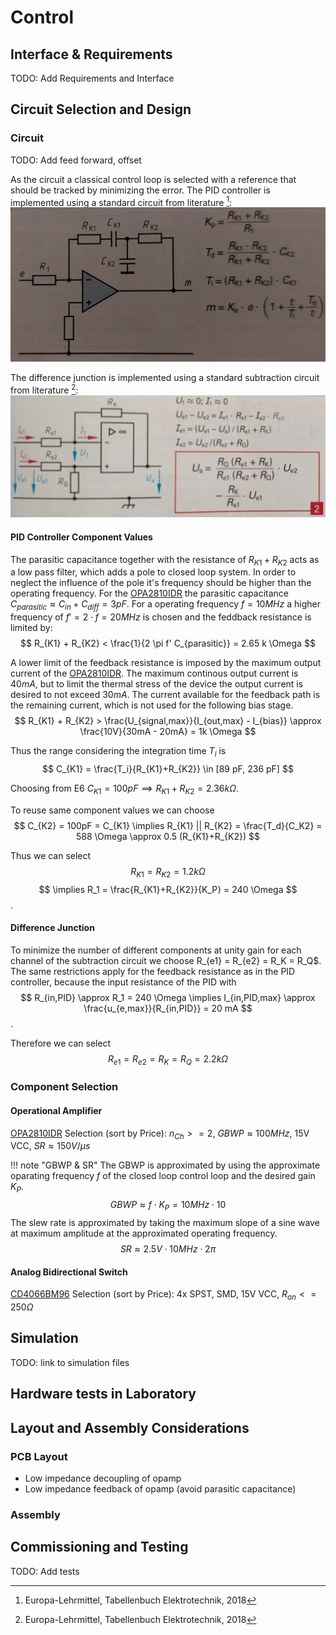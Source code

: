 Control
=======

Interface & Requirements
------------------------

TODO: Add Requirements and Interface

Circuit Selection and Design
----------------------------

### Circuit

TODO: Add feed forward, offset

As the circuit a classical control loop is selected with a reference that should
be tracked by minimizing the error.
The PID controller is implemented using a standard circuit from literature [^TB]:
![PID Controller Circuit](./pid_circuit.png)

The difference junction is implemented using a standard subtraction circuit from literature [^TB]:
![Subtraction Circuit](./subtraction_circuit.png)

[^TB]: Europa-Lehrmittel, Tabellenbuch Elektrotechnik, 2018

#### PID Controller Component Values

The parasitic capacitance together with the resistance of $R_{K1} + R_{K2}$ acts
as a low pass filter, which adds a pole to closed loop system. In order to
neglect the influence of the pole it's frequency should be higher than the
operating frequency. For the [OPA2810IDR] the parasitic capacitance
$C_{parasitic} \approx C_{in} + C_{diff} = 3 pF$. For a operating frequency $f
= 10 MHz$ a higher frequency of $f' = 2 \cdot f = 20 MHz$ is chosen and the
feddback resistance is limited by:
$$ R_{K1} + R_{K2} < \frac{1}{2 \pi f' C_{parasitic}} = 2.65 k \Omega $$

A lower limit of the feedback resistance is imposed by the maximum output current of the [OPA2810IDR].
The maximum continous output current is $40mA$, but to limit the thermal stress
of the device the output current is desired to not exceed $30mA$. The current
available for the feedback path is the remaining current, which is not used for
the following bias stage.
$$ R_{K1} + R_{K2} > \frac{U_{signal,max}}{I_{out,max} - I_{bias}} \approx
\frac{10V}{30mA - 20mA} = 1k \Omega $$

Thus the range considering the integration time $T_i$ is
$$ C_{K1} = \frac{T_i}{R_{K1}+R_{K2}} \in [89 pF, 236 pF] $$

Choosing from E6 $C_{K1} = 100pF \implies R_{K1}+R_{K2} = 2.36 k \Omega$.

To reuse same component values we can choose
$$ C_{K2} = 100pF = C_{K1} \implies
R_{K1} || R_{K2} = \frac{T_d}{C_K2} = 588 \Omega \approx 0.5 (R_{K1}+R_{K2}) $$

Thus we can select $$ R_{K1} = R_{K2} = 1.2 k \Omega $$
$$ \implies R_1 = \frac{R_{K1}+R_{K2}}{K_P} = 240 \Omega $$.

#### Difference Junction

To minimize the number of different components at unity gain for each channel
of the subtraction circuit we choose R_{e1} = R_{e2} = R_K = R_Q$.
The same restrictions apply for the feedback resistance as in the PID
controller, because the input resistance of the PID with
$$ R_{in,PID} \approx R_1 = 240 \Omega \implies I_{in,PID,max} \approx
\frac{u_{e,max}}{R_{in,PID}} = 20 mA $$.

Therefore we can select
$$ R_{e1} = R_{e2} = R_K = R_Q = 2.2 k \Omega $$

### Component Selection

#### Operational Amplifier

[OPA2810IDR] Selection (sort by Price): $n_{Ch} >= 2$, $GBWP
\approx 100 MHz$, 15V VCC, $SR \approx 150 V / \mu s$

!!! note "GBWP & SR"
    The GBWP is approximated by using the approximate oparating frequency $f$ of
    the closed loop control loop and the desired gain $K_P$.
    $$ GBWP \approx f \cdot K_P = 10 MHz \cdot 10 $$
    The slew rate is approximated by taking the maximum slope of a sine wave at
    maximum amplitude at the approximated operating frequency. $$ SR \approx 2.5V
    \cdot 10 MHz \cdot 2 \pi $$

[OPA2810IDR]: https://mou.sr/3X9Oofi

#### Analog Bidirectional Switch

[CD4066BM96] Selection (sort by Price): 4x SPST, SMD, 15V VCC,
$R_{on} <= 250 \Omega$

[CD4066BM96]: https://mou.sr/3MQOnJI

Simulation
----------

TODO: link to simulation files

Hardware tests in Laboratory
----------------------------

Layout and Assembly Considerations
----------------------------------

### PCB Layout

- Low impedance decoupling of opamp
- Low impedance feedback of opamp (avoid parasitic capacitance)

### Assembly

Commissioning and Testing
-------------------------

TODO: Add tests
